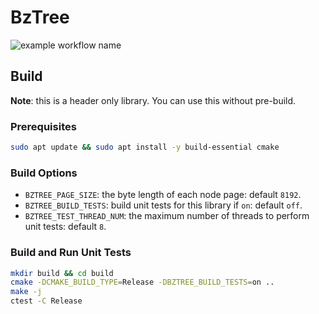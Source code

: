 # BzTree

![example workflow name](https://github.com/dbgroup-nagoya-u/bztree/workflows/Unit%20Tests/badge.svg?branch=main)

## Build

**Note**: this is a header only library. You can use this without pre-build.

### Prerequisites

```bash
sudo apt update && sudo apt install -y build-essential cmake
```

### Build Options

- `BZTREE_PAGE_SIZE`: the byte length of each node page: default `8192`.
- `BZTREE_BUILD_TESTS`: build unit tests for this library if `on`: default `off`.
- `BZTREE_TEST_THREAD_NUM`: the maximum number of threads to perform unit tests: default `8`.

### Build and Run Unit Tests

```bash
mkdir build && cd build
cmake -DCMAKE_BUILD_TYPE=Release -DBZTREE_BUILD_TESTS=on ..
make -j
ctest -C Release
```
